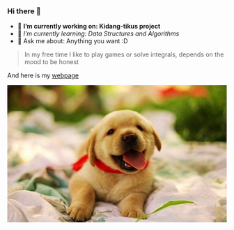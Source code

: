 ### Hi there 👋
- 🔭 **I’m currently working on: Kidang-tikus project**
- 🌱 _I’m currently learning: Data Structures and Algorithms_
- 💬 Ask me about: Anything you want :D
  
>In my free time I like to play games or solve integrals, depends on the mood to be honest
>
And here is my [webpage](https://jbanasik.github.io)

 <img alt="So cute, isn't it? :D" src="/animals/dog.jpg"> </img>

<!--
**jbanasik/jbanasik** is a ✨ _special_ ✨ repository because its `README.md` (this file) appears on your GitHub profile.

Here are some ideas to get you started:



- 👯 I’m looking to collaborate on ...
- 🤔 I’m looking for help with ...

- 📫 How to reach me: ...
- 😄 Pronouns: ...
- ⚡ Fun fact: ...
-->
